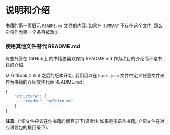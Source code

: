 # 说明和介绍

书籍的第一页展示 `README.md` 文件的内容. 如果在 `SUMMARY` 不存在这个文件, 那么它将作为第一个条目被添加.

### 使用其他文件替代 README.md

有些托管在 GitHub上 的书籍更喜欢保持 README.md 作为项目的介绍而不是书籍的介绍.

从 GitBook `2.0.0` 之后的版本开始, 我们可以在 `book.json` 文件中定义任意文件来作为书籍的介绍文件代替 README.md :

```js
{
    "structure": {
        "readme": "myIntro.md"
    }
}
```

**注意:** 介绍文件应该在你书籍的根目录下(译者注:如果是多语言书籍, 介绍文件在对应语言包的根目录下).
